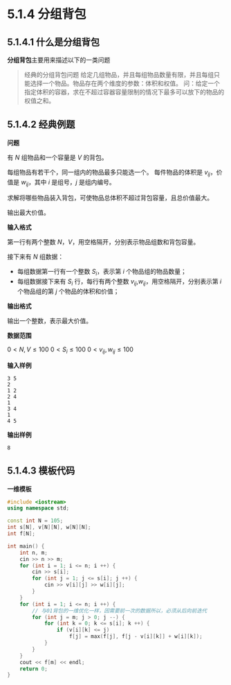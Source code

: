 # 5.1.4 分组背包

## 5.1.4.1 什么是分组背包

**分组背包**主要用来描述以下的一类问题

> 经典的分组背包问题
> 给定几组物品，并且每组物品数量有限，并且每组只能选择一个物品。物品存在两个维度的参数：体积和权值。
> 问：给定一个指定体积的容器，求在不超过容器容量限制的情况下最多可以放下的物品的权值之和。

## 5.1.4.2 经典例题

**问题**

有 $N$ 组物品和一个容量是 $V$ 的背包。

每组物品有若干个，同一组内的物品最多只能选一个。
每件物品的体积是 $v_{ij}$，价值是 $w_{ij}$，其中 $i$ 是组号，$j$ 是组内编号。

求解将哪些物品装入背包，可使物品总体积不超过背包容量，且总价值最大。

输出最大价值。

**输入格式**

第一行有两个整数 $N$，$V$，用空格隔开，分别表示物品组数和背包容量。

接下来有 $N$ 组数据：

- 每组数据第一行有一个整数 $S_i$，表示第 $i$ 个物品组的物品数量；
- 每组数据接下来有 $S_i$ 行，每行有两个整数 $v_{ij}$,$w_{ij}$，用空格隔开，分别表示第 $i$ 个物品组的第 $j$ 个物品的体积和价值；

**输出格式**

输出一个整数，表示最大价值。

**数据范围**

$0<N,V≤100$
$0<S_i≤100$
$0<v_{ij},w_{ij}≤100$

**输入样例**

```
3 5
2
1 2
2 4
1
3 4
1
4 5
```

**输出样例**

```
8
```

## 5.1.4.3 模板代码

**一维模板**

```c++
#include <iostream>
using namespace std;

const int N = 105;
int s[N], v[N][N], w[N][N];
int f[N];

int main() {
    int n, m;
    cin >> n >> m;
    for (int i = 1; i <= n; i ++) {
        cin >> s[i];
        for (int j = 1; j <= s[i]; j ++) {
            cin >> v[i][j] >> w[i][j];
        }
    }
    for (int i = 1; i <= n; i ++) {
        // 与01背包的一维优化一样，因需要前一次的数据所以，必须从后向前迭代
        for (int j = m; j > 0; j --) {
            for (int k = 0; k <= s[i]; k ++) {
                if (v[i][k] <= j)
                    f[j] = max(f[j], f[j - v[i][k]] + w[i][k]);
            }
        }
    }
    cout << f[m] << endl;
    return 0;
}
```

